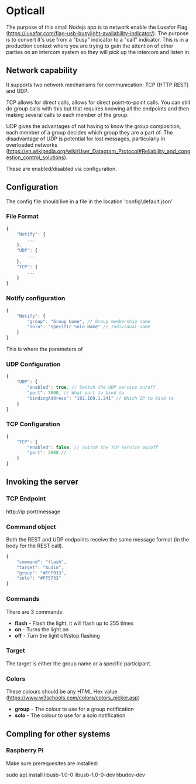 # Opticall

The purpose of this small Nodejs app is to network enable the Luxafor Flag (https://luxafor.com/flag-usb-busylight-availability-indicator/). The purpose is to convert it's use from a "busy" indicator to a "call" indicator. This is in a production context where you are trying to gain the attention of other parties on an intercom system so they will pick up the intercom and listen in.

## Network capability

It supports two network mechanisms for communication: TCP (HTTP REST) and UDP.

TCP allows for direct calls, allows for direct point-to-point calls. You can still do group calls with this but that requires knowing all the endpoints and then making several calls to each member of the group.

UDP gives the advantages of not having to know the group composition, each member of a group decides which group they are a part of. The disadvantage of UDP is potential for lost messages, particularly in overloaded networks (https://en.wikipedia.org/wiki/User_Datagram_Protocol#Reliability_and_congestion_control_solutions).

These are enabled/disabled via configuration.

## Configuration

The config file should live in a file in the location 'config\default.json'


### File Format

```javascript
{
    "Notify": {
        ...
    },
    "UDP": {
        ...
    },
    "TCP": {
        ...
    }
}
```

### Notify configuration
```javascript
{
    "Notify": {
        "group": "Group Name", // Group membership name
        "solo": "Specific Solo Name" // Individual name
    }
}
```

This is where the parameters of 

### UDP Configuration
```javascript
{
    "UDP": {
        "enabled": true, // Switch the UDP service on/off
        "port": 7000, // What port to bind to
        "bindingAddress": "192.168.1.241" // Which IP to bind to
    }
}
```

### TCP Configuration
```javascript
{
    "TCP": {
        "enabled": false, // Switch the TCP service on/off
        "port": 3000 // 
    }
}
```

## Invoking the server

### TCP Endpoint

http://ip:port/message

### Command object

Both the REST and UDP endpoints receive the same message format (in the body for the REST call).

```javascript
{ 
    "command": "flash", 
    "target": "Audio", 
    "group": "#FFF933", 
    "solo": "#FF5733" 
}
```

### Commands

There are 3 commands:
* **flash** - Flash the light, it will flash up to 255 times
* **on** - Turns the light on
* **off** - Turn the light off/stop flashing

### Target

The target is either the group name or a specific participant.

### Colors

These colours should be any HTML Hex value (https://www.w3schools.com/colors/colors_picker.asp)

* **group** - The colour to use for a group notification
* **solo** - The colour to use for a solo notification


## Compling for other systems


### Raspberry Pi

Make sure prerequesites are installed:

sudo apt install libusb-1.0-0 libusb-1.0-0-dev libudev-dev